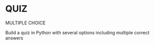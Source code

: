 # QUIZ
MULTIPLE CHOICE

Build a quiz in Python with several options including multiple correct answers

